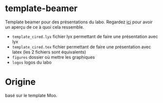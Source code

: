 # template-beamer
Template beamer pour des présentations du labo. Regardez [ici](https://github.com/CIRED/template-beamer/blob/main/template_cired.pdf) pour avoir un aperçu de ce à quoi cela ressemble.

- `template_cired.lyx` fichier lyx permettant de faire une présentation avec lyx
- `template_cired.tex` fichier permettant de faire une présentation avec latex (les 2 fichiers sont équivalents)
- `figures` dossier où mettre les graphiques
- `logos` logos du labo

# Origine
basé sur le template Moo.
